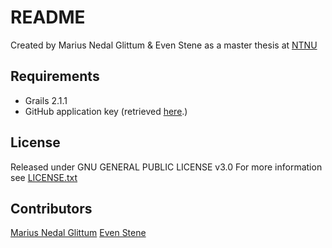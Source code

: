 # README
Created by Marius Nedal Glittum & Even Stene as a master thesis at [NTNU](http://www.ntnu.edu "Norwegian University of Science and Technology")

## Requirements
* Grails 2.1.1
* GitHub application key (retrieved [here](https://github.com/settings/applications).)

## License
Released under GNU GENERAL PUBLIC LICENSE v3.0
For more information see [LICENSE.txt](https://github.com/ekun/PeacefulBanana/blob/master/LICENSE.txt)

## Contributors
[Marius Nedal Glittum](https://github.com/ekun)
[Even Stene](https://github.com/najtrox)
